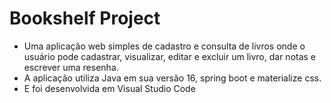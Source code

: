 # Bookshelf Project

- Uma aplicação web simples de cadastro e consulta de livros onde o usuário pode cadastrar, visualizar, editar e excluir um livro, dar notas e escrever uma resenha.
- A aplicação utiliza Java em sua versão 16, spring boot e materialize css.
- E foi desenvolvida em Visual Studio Code
